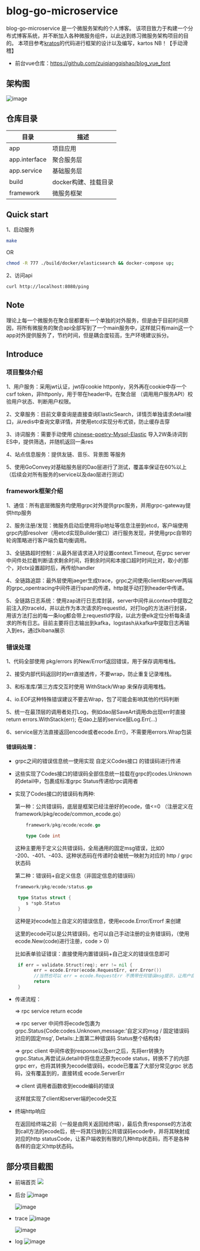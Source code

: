 # blog-go-microservice
blog-go-microservice 是一个微服务架构的个人博客。
该项目致力于构建一个分布式博客系统，并不断加入各种微服务组件，以此达到练习微服务架构项目的目的。
本项目参考[kratos](https://github.com/go-kratos/kratos)的代码进行框架的设计以及编写，kartos NB！【手动滑稽】

- 前台vue仓库：https://github.com/zuiqiangqishao/blog_vue_font


## 架构图
 ![image](https://user-images.githubusercontent.com/324764/41384789-6fa309c6-6faa-11e8-93e0-eeb8d36fe7f7.jpg)

## 仓库目录
| 目录 | 描述 |
| -------- | -------------- |
| app     | 项目应用    |
| app.interface| 聚合服务层 |
| app.service    | 基础服务层   |
| build    |  docker构建、挂载目录  |
| framework | 微服务框架     |

## Quick start
1、启动服务
```bash
make
```
OR
```bash
chmod -R 777 ./build/docker/elasticsearch && docker-compose up;
```
2、访问api
```bash
curl http://localhost:8080/ping
```

## Note
理论上每一个微服务在聚合层都要有一个单独的对外服务，但是由于目前时间原因，将所有微服务的聚合api全部写到了一个main服务中，这样就只有main这一个app对外提供服务了，节约时间，但是耦合度较高，生产环境建议拆分。

## Introduce
### 项目整体介绍
1、用户服务：采用jwt认证，jwt存cookie httponly，另外再在cookie中存一个csrf token，非httponly，用于带在header中。在聚合层 （调用用户服务API）校验用户状态、判断用户权限。

2、文章服务：目前文章查询是直接查询ElasticSearch，详情页单独请求detail接口，从redis中查询文章详情，并使用etcd实现分布式锁，防止缓存击穿

3、诗词服务：需要手动使用 [chinese-poetry-Mysql-Elastic](https://github.com/zuiqiangqishao/chinese-poetry-Mysql-Elastic)  导入2W条诗词到ES中，提供筛选，并随机返回一条res

4、站点信息服务：提供友链、音乐、背景图 等服务

5、使用GoConvey对基础服务层的Dao层进行了测试，覆盖率保证在60%以上（后续会对所有服务的service以及dao层进行测试）

### framework框架介绍
1、通信：所有底层微服务均使用grpc对外提供grpc服务，并用grpc-gateway提供http服务

2、服务注册/发现：微服务启动后使用将ip地址等信息注册到etcd，客户端使用grpc内部resolver（用etcd实现Builder接口）进行服务发现，并使用grpc自带的轮询策略进行客户端负载均衡调用。

3、全链路超时控制：从最外层请求进入时设置context.Timeout, 在grpc server中间件处拦截判断请求剩余时间，将剩余时间和本接口超时时间比对，取小的那个，对ctx设置超时后，再传给handler

4、全链路追踪：最外层使用jaeger生成trace，grpc之间使用client和server两端的grpc_opentracing中间件进行span的传递，http就手动打到header中传递。

5、全链路日志系统：使用zap进行日志库封装，server中间件从context中提取之前注入的traceId，并以此作为本次请求的requestId，对打log的方法进行封装，用该方法打出的每一条log都会带上requestId字段，以此方便elk定位分析每条请求的所有日志。目前主要将日志输出到kafka，logstash从kafka中提取日志再输入到es，通过kibana展示


### 错误处理
    
1、代码全部使用 pkg/errors 的New/Errorf返回错误，用于保存调用堆栈。

2、接受内部代码返回时的err直接透传，不要wrap，防止重复记录堆栈。

3、和标准库/第三方库交互时使用 WithStack/Wrap 来保存调用堆栈。

4、io.EOF这种特殊错误建议不要去Wrap，包了可能会影响其他的代码判断

5、统一在最顶层的调用者处打Log，例如dao层SaveArt调用db出现err时直接 return errors.WithStack(err); 在dao上层的service层Log.Err(...)

6、service层方法直接返回encode或者ecode.Err()，不需要用errors.Wrap包装
#### 错误码处理：

- grpc之间的错误信息统一使用实现 自定义Codes接口 的错误码进行传递
- 这些实现了Codes接口的错误码全部信息统一挂载在grpc的codes.Unknown的detail中，包裹成标准grpc Status传递给rpc调用者
- 实现了Codes接口的错误码有两种:

    第一种：公共错误码，底层是框架已经注册好的ecode，值<=0 （注册定义在framework/pkg/ecode/common_ecode.go）

    ```go   
        framework/pkg/ecode/ecode.go
  
        type Code int
    ```    
    这种主要用于定义公共错误码，全局通用的固定msg错误，比如0 -200、-401、-403、这种状态码在传递时会被统一映射为对应的 http / grpc状态码
    
    第二种：错误码+自定义信息（非固定信息的错误码）
    ```go
    framework/pkg/ecode/status.go
  
     type Status struct {
        s *spb.Status
     }
     ```
     这种是对ecode加上自定义的错误信息，使用ecode.Error/Errorf 来创建
     
     这里的ecode可以是公共错误码，也可以自己手动注册的业务错误码，（使用 ecode.New(code)进行注册，code > 0)
     
     比如表单验证错误：直接使用内置错误码+自己定义的错误信息即可
     ```go
      if err = validate.Struct(req); err != nil {
            err = ecode.Error(ecode.RequestErr, err.Error())
            //当然也可以 err = ecode.RequestErr 不携带任何错误msg提示，让用户自己去反思哪里错了╮(╯▽╰)╭  好吧开玩笑的
            return
      }
     ```
- 传递流程：
    
    => rpc service return ecode &nbsp;&nbsp;

    =>  rpc server 中间件将ecode包裹为grpc.Status{Code:codes.Unknown,message:'自定义的msg / 固定错误码对应的固定msg', Details:上面第二种错误码 Status整个结构体} 
     
    => grpc client 中间件收到response以及err之后，先将err转换为grpc.Status,再尝试从detail中将信息还原为ecode status，转换不了的内部grpc err，也将其转换为ecode错误码，ecode已覆盖了大部分常见grpc 状态码，没有覆盖到的，直接转成 ecode.ServerErr 
    
    => client 调用者函数收到ecode编码的错误
    
    这样就实现了client和server端的ecode交互
    
- 终端http响应
    
    在返回给终端之前（一般是由网关返回给终端），最后负责response的方法收到call方法的ecode后，统一将其归纳到公共错误码ecode中，并将其映射成对应的http statusCode，让客户端收到有限的几种http状态码，而不是各种各样的自定义http状态码。
    
        
## 部分项目截图
- 前端首页
![](https://github.com/zuiqiangqishao/blog-go-microservice/raw/master/image/index.jpg)
 
- 后台
 ![image](https://github.com/zuiqiangqishao/blog-go-microservice/raw/master/image/back1.png)

  ![image](https://github.com/zuiqiangqishao/blog-go-microservice/raw/master/image/back2.png)
 
- trace
 ![image](https://github.com/zuiqiangqishao/blog-go-microservice/raw/master/image/trace1.png)
 
  ![image](https://github.com/zuiqiangqishao/blog-go-microservice/raw/master/image/trace2.png)

- log
![image](https://file.wuxxin.com/blog/kibana.png)

